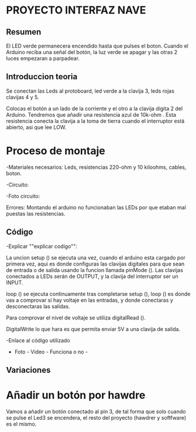 # PROYECTO INTERFAZ NAVE


## Resumen

El LED verde permanecera encendido hasta que pulses el boton. Cuando el Arduino reciba una señal del botón, la luz verde se apagar y las otras 2 luces empezaran a parpadear.

## Introduccion teoria

Se conectan las Leds al protoboard, led verde a la clavija 3, leds rojas clavijas 4 y 5.

Colocas el botón a un lado de la corriente y el otro a la clavija digita 2 del Arduino. Tendremos que añadir una resistencia azul de 10k-ohm . Esta resistencia conecta la clavija a la toma de tierra cuando el interruptor está abierto, asi que lee LOW.


# Proceso de montaje

-Materiales necesarios: Leds, resistencias 220-ohm y 10 kiloohms, cables, boton.

-Circuito:

-Foto circuito:

Errores: Montando el arduino no funcionaban las LEDs por que etaban mal puestas las resistencias.

## Código

-Explicar  ""explicar codigo"":

La uncion setup () se ejecuta una vez, cuando el arduino esta cargado por primera vez, aqui es donde configuras las clavijas digitales para que sean de entrada o de salida usando la funcion llamada pinMode (). Las clavijas conectados a LEDs serán de OUTPUT, y la clavija del interruptor ser un INPUT.

loop () se ejecuta continuamente tras completarse setup (), loop () es donde vas a comprovar si hay voltaje en las entradas, y donde conectaras y desconectaras las salidas.

Para comprovar el nivel de voltaje se utiliza digitalRead ().

DigitalWrite lo que hara es que permita enviar 5V a una clavija de salida.




-Enlace al código utilizado

- Foto - Video - Funciona o no -

## Variaciones

# Añadir un botón por hawdre

Vamos a añadir un botón conectado al pin 3, de tal forma que solo cuando se pulse el Led3 se encendera, el resto del proyecto (hawdrer y softfware) es el mismo.



